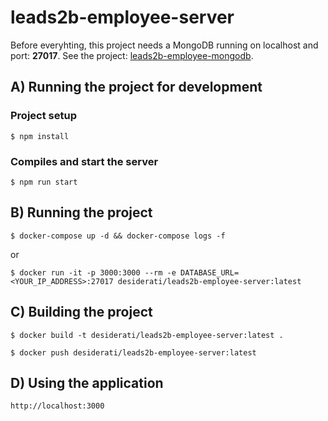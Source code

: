 # leads2b-employee-server

Before everyhting, this project needs a MongoDB running on localhost and port: **27017**. 
See the project: [leads2b-employee-mongodb](../demo-leads2b-employee-mongodb/README.md).

## A) Running the project for development

### Project setup
```
$ npm install
```

### Compiles and start the server
```
$ npm run start
```

## B) Running the project
```
$ docker-compose up -d && docker-compose logs -f
```
or
```
$ docker run -it -p 3000:3000 --rm -e DATABASE_URL=<YOUR_IP_ADDRESS>:27017 desiderati/leads2b-employee-server:latest 
```

## C) Building the project 
```
$ docker build -t desiderati/leads2b-employee-server:latest .

$ docker push desiderati/leads2b-employee-server:latest
```

## D) Using the application
```
http://localhost:3000
```